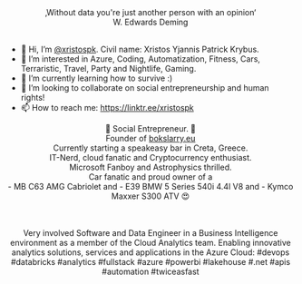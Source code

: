 <div align="center">
‚Without data you're just another person with an opinion‘ <br>
W. Edwards Deming
</div>
<br>

- 👋 Hi, I’m [@xristospk](https://linktr.ee/xristospk). Civil name: Xristos Yjannis Patrick Krybus.
- 👀 I’m interested in Azure, Coding, Automatization, Fitness, Cars, Terraristic, Travel, Party and Nightlife, Gaming.
- 🌱 I’m currently learning how to survive :)
- 💞️ I’m looking to collaborate on social entrepreneurship and human rights!
- 📫 How to reach me: https://linktr.ee/xristospk

<div align="center">

🌸 Social Entrepreneur. 🌸  <br>
Founder of [bokslarry.eu](https://www.instagram.com/bokslarry.eu/) <br>
Currently starting a speakeasy bar in Creta, Greece. <br>
IT-Nerd, cloud fanatic and Cryptocurrency enthusiast. <br>
Microsoft Fanboy and Astrophysics thrilled. <br>
Car fanatic and proud owner of a <br>
\- MB C63 AMG Cabriolet and 
\- E39 BMW 5 Series 540i 4.4l V8 and 
\- Kymco Maxxer S300 ATV 😍 <br>
 <br><br>

Very involved Software and Data Engineer in a Business Intelligence environment as a member of the Cloud Analytics team.
Enabling innovative analytics solutions, services and applications in the Azure Cloud: #devops #databricks #analytics #fullstack #azure #powerbi #lakehouse #.net #apis #automation #twiceasfast

</div>

<!---
xristospk/xristospk is a ✨ special ✨ repository because its `README.md` (this file) appears on your GitHub profile.
You can click the Preview link to take a look at your changes.
--->
